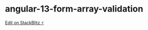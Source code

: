 # angular-13-form-array-validation

[Edit on StackBlitz ⚡️](https://stackblitz.com/edit/angular-13-kkgymm)